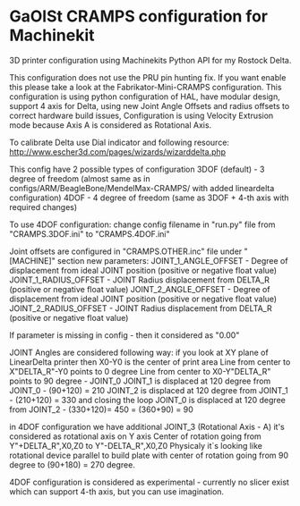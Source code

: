 # GaOlSt CRAMPS configuration for Machinekit

3D printer configuration using Machinekits Python API for my Rostock Delta.

This configuration does not use the PRU pin hunting fix. If you want
enable this please take a look at the Fabrikator-Mini-CRAMPS
configuration.
This configuration is using python configuration of HAL, have modular design, support 4 axis for Delta,
using new Joint Angle Offsets and radius offsets to correct hardware build issues,
Configuration is using Velocity Extrusion mode because Axis A is considered as Rotational Axis.

To calibrate Delta use Dial indicator and following resource: http://www.escher3d.com/pages/wizards/wizarddelta.php


This config have 2 possible types of configuration
3DOF (default) - 3 degree of freedom (almost same as in configs/ARM/BeagleBone/MendelMax-CRAMPS/ with added lineardelta configuration)
4DOF - 4 degree of freedom (same as 3DOF + 4-th axis with required changes)

To use 4DOF configuration:
change config filename in "run.py" file from "CRAMPS.3DOF.ini" to "CRAMPS.4DOF.ini"

Joint offsets are configured in "CRAMPS.OTHER.inc" file under "[MACHINE]" section
new parameters:
JOINT_1_ANGLE_OFFSET - Degree of displacement from ideal JOINT position (positive or negative float value)
JOINT_1_RADIUS_OFFSET - JOINT Radius displacement from DELTA_R (positive or negative float value)
JOINT_2_ANGLE_OFFSET - Degree of displacement from ideal JOINT position (positive or negative float value)
JOINT_2_RADIUS_OFFSET - JOINT Radius displacement from DELTA_R (positive or negative float value)

If parameter is missing in config - then it considered as "0.00"

JOINT Angles are considered following way:
if you look at XY plane of LinearDelta printer then X0-Y0 is the center of print area
Line from center to X"DELTA_R"-Y0 points to 0 degree
Line from center to X0-Y"DELTA_R" points to 90 degree - JOINT_0
JOINT_1 is displaced at 120 degree from JOINT_0 - (90+120) = 210
JOINT_2 is displaced at 120 degree from JOINT_1 - (210+120) = 330
and closing the loop
JOINT_0 is displaced at 120 degree from JOINT_2 - (330+120)= 450 = (360+90) = 90

in 4DOF configuration we have additional JOINT_3 (Rotational Axis - A)
it's considered as rotational axis on Y axis
Center of rotation going from Y"+DELTA_R",X0,Z0 to Y"-DELTA_R",X0,Z0
Physicaly it`s looking like rotational device parallel to build plate with center of rotation going from 90 degree to (90+180) = 270 degree.

4DOF configuration is considered as experimental - currently no slicer exist which can support 4-th axis, but you can use imagination.
